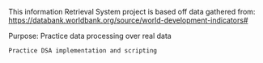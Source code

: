 This information Retrieval System project is based off data gathered from: https://databank.worldbank.org/source/world-development-indicators# 

Purpose:
    Practice data processing over real data
    
    Practice DSA implementation and scripting 
